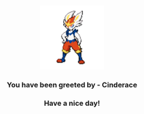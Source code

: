 <p align="center">
    <img src="https://raw.githubusercontent.com/PokeAPI/sprites/master/sprites/pokemon/815.png" width="150" height="150">
</p>
<h3 align="center">You have been greeted by - <b>Cinderace</b></h3>
<h3 align="center">Have a nice day!</h3>

